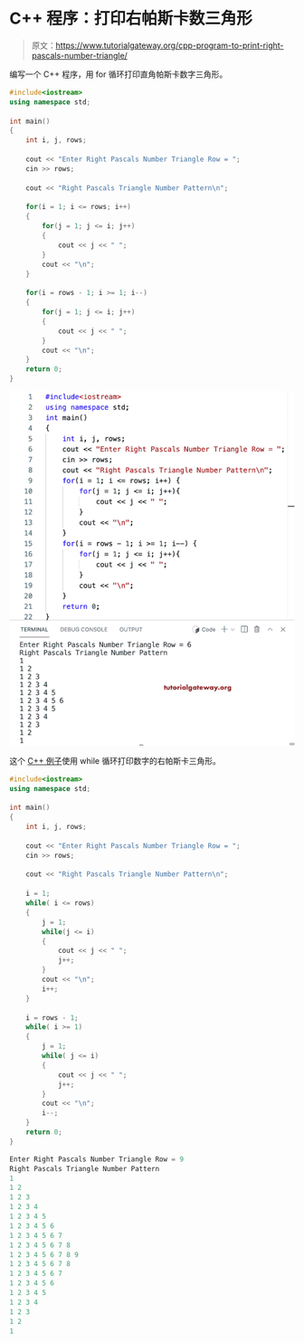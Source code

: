 # C++ 程序：打印右帕斯卡数三角形

> 原文：<https://www.tutorialgateway.org/cpp-program-to-print-right-pascals-number-triangle/>

编写一个 C++ 程序，用 for 循环打印直角帕斯卡数字三角形。

```cpp
#include<iostream>
using namespace std;

int main()
{
	int i, j, rows;

    cout << "Enter Right Pascals Number Triangle Row = ";
    cin >> rows;

    cout << "Right Pascals Triangle Number Pattern\n"; 

    for(i = 1; i <= rows; i++)
    {
    	for(j = 1; j <= i; j++)
		{
            cout << j << " ";  
        }
        cout << "\n";
    }	

    for(i = rows - 1; i >= 1; i--)
    {
    	for(j = 1; j <= i; j++)
		{
            cout << j << " "; 
        }
        cout << "\n";
    }	
 	return 0;
}
```

![CPP Program to Print Right Pascals Number Triangle](img/20faae2456f5429fe04e4b825b8c1987.png)

这个 [C++ 例子](https://www.tutorialgateway.org/cpp-programs/)使用 while 循环打印数字的右帕斯卡三角形。

```cpp
#include<iostream>
using namespace std;

int main()
{
	int i, j, rows;

    cout << "Enter Right Pascals Number Triangle Row = ";
    cin >> rows;

    cout << "Right Pascals Triangle Number Pattern\n"; 

    i = 1;
    while( i <= rows)
    {
        j = 1;
    	while(j <= i)
		{
            cout << j << " ";  
            j++;
        }
        cout << "\n";
        i++;
    }	

    i = rows - 1;
    while( i >= 1)
    {
        j = 1;
    	while( j <= i)
		{
            cout << j << " ";
            j++; 
        }
        cout << "\n";
        i--;
    }	
 	return 0;
}
```

```cpp
Enter Right Pascals Number Triangle Row = 9
Right Pascals Triangle Number Pattern
1 
1 2 
1 2 3 
1 2 3 4 
1 2 3 4 5 
1 2 3 4 5 6 
1 2 3 4 5 6 7 
1 2 3 4 5 6 7 8 
1 2 3 4 5 6 7 8 9 
1 2 3 4 5 6 7 8 
1 2 3 4 5 6 7 
1 2 3 4 5 6 
1 2 3 4 5 
1 2 3 4 
1 2 3 
1 2 
1 
```